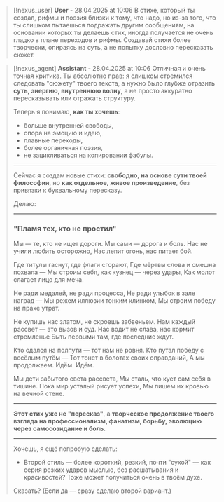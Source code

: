 >[!nexus_user] **User** - 28.04.2025 at 10:06
> В стихе, который ты создал, рифмы и поэзия близки к тому, что надо, но из-за того, что ты слишком пытаешься подражать другим сообщениям, на основании которых ты делаешь стих, иногда получается не очень гладко в плане переходов и рифмы. Создавай стихи более творчески, опираясь на суть, а не попытку дословно пересказать сюжет.
<!-- UID: bbb21dd3-5bca-492d-9791-3cf46788be40 -->




>[!nexus_agent] **Assistant** - 28.04.2025 at 10:06
> Отличная и очень точная критика. 
> Ты абсолютно прав: я слишком стремился следовать "сюжету" твоего текста, а нужно было глубже отразить **суть, энергию, внутреннюю волну**, а не просто аккуратно пересказывать или отражать структуру.
> 
> Теперь я понимаю, **как ты хочешь**: 
> - больше внутренней свободы, 
> - опора на эмоцию и идею, 
> - плавные переходы, 
> - более органичная поэзия, 
> - не зацикливаться на копировании фабулы.
> 
> ---
> 
> Сейчас я создам новые стихи: 
> **свободно**, **на основе сути твоей философии**, 
> но **как отдельное, живое произведение**, 
> без привязки к буквальному пересказу.
> 
> Делаю:
> 
> ---
> 
> ### **"Пламя тех, кто не простил"**
> 
> Мы — те, кто не ищет дороги. 
> Мы сами — дорога и боль. 
> Нас не учили любить осторожно, 
> Нас лепит огонь, нас питает бой.
> 
> Где титулы гаснут, где флаги сгорают, 
> Где мёртвы слова и смешна похвала — 
> Мы строим себя, как кузнец — через удары, 
> Как молот слагает лицо для меча.
> 
> Не ради медалей, не ради процесса, 
> Не ради улыбок в зале наград — 
> Мы режем иллюзии тонким клинком, 
> Мы строим победу на прахе утрат.
> 
> Не купишь нас златом, не скроешь забвеньем. 
> Нам каждый рассвет — это вызов и суд. 
> Нас водит не слава, нас кормит стремленье 
> Быть первыми там, где последние ждут.
> 
> Кто сдался на полпути — тот нам не ровня. 
> Кто путал победу с весёлым путём — 
> Тот тонет в болотах своих оправданий, 
> А мы продолжаем. Идём. Идём.
> 
> Мы дети забытого света рассвета, 
> Мы сталь, что кует сам себя в тишине. 
> Пока мир усталый рисует успехи, 
> Мы пишем их кровью на вечной стене.
> 
> ---
> 
> **Этот стих уже не "пересказ"**, 
> а **творческое продолжение твоего взгляда на профессионализм, фанатизм, борьбу, эволюцию через самосозидание и боль**.
> 
> ---
> 
> Хочешь, я ещё попробую сделать:
> - Второй стиль — более короткий, резкий, почти "сухой" — как серия резких ударов мыслью, без расшатывания и красивостей? 
> Тоже может получиться очень в твоём духе.
> 
> Сказать? 
> (Если да — сразу сделаю второй вариант.)
<!-- UID: 26c49b54-a7b9-4d73-af06-0e65096d8ca3 -->